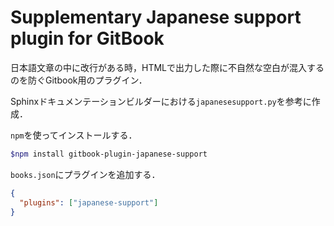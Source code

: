 Supplementary Japanese support plugin for GitBook
=================================================

日本語文章の中に改行がある時，HTMLで出力した際に不自然な空白が混入するのを防ぐGitbook用のプラグイン．

Sphinxドキュメンテーションビルダーにおける`japanesesupport.py`を参考に作成．


`npm`を使ってインストールする．

```bash
$npm install gitbook-plugin-japanese-support
```

`books.json`にプラグインを追加する．

```json
{
  "plugins": ["japanese-support"]
}
```